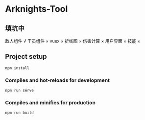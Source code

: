 # Arknights-Tool

## 填坑中

敌人组件 √
干员组件 ×
vuex ×
折线图 ×
伤害计算 ×
用户界面 ×
技能 ×

## Project setup
```
npm install
```

### Compiles and hot-reloads for development
```
npm run serve
```

### Compiles and minifies for production
```
npm run build
```

